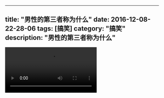 
---
title: "男性的第三者称为什么"
date: 2016-12-08-22-28-06
tags: [搞笑]
category: "搞笑"
description: "男性的第三者称为什么"
---
<video src="http://ohtsqip0g.bkt.clouddn.com/男性的第三者称为什么-搞笑-搞笑.mp4" controls="controls"></video>
